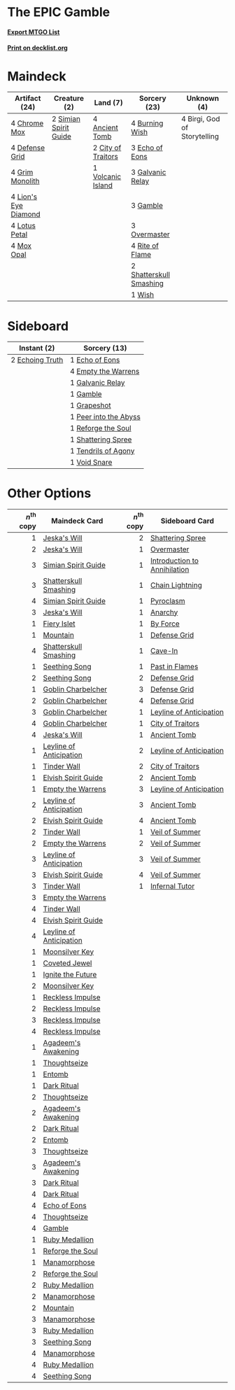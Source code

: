 # The EPIC Gamble

#### [Export MTGO List](../collection/The%20EPIC%20Gamble/The%20EPIC%20Gamble.txt)
#### [Print on decklist.org](http://decklist.org/?deckmain=4%09Ancient%20Tomb%0A4%09Birgi,%20God%20of%20Storytelling%0A4%09Burning%20Wish%0A4%09Chrome%20Mox%0A2%09City%20of%20Traitors%0A4%09Defense%20Grid%0A3%09Echo%20of%20Eons%0A3%09Galvanic%20Relay%0A3%09Gamble%0A4%09Grim%20Monolith%0A4%09Lion's%20Eye%20Diamond%0A4%09Lotus%20Petal%0A4%09Mox%20Opal%0A3%09Overmaster%0A4%09Rite%20of%20Flame%0A2%09Shatterskull%20Smashing%0A2%09Simian%20Spirit%20Guide%0A1%09Volcanic%20Island%0A1%09Wish&deckside=1%09Echo%20of%20Eons%0A2%09Echoing%20Truth%0A4%09Empty%20the%20Warrens%0A1%09Galvanic%20Relay%0A1%09Gamble%0A1%09Grapeshot%0A1%09Peer%20into%20the%20Abyss%0A1%09Reforge%20the%20Soul%0A1%09Shattering%20Spree%0A1%09Tendrils%20of%20Agony%0A1%09Void%20Snare)
# Maindeck

|                                        Artifact (24)                                        |                                          Creature (2)                                          |                                         Land (7)                                          |                                           Sorcery (23)                                           |        Unknown (4)         |
|---------------------------------------------------------------------------------------------|------------------------------------------------------------------------------------------------|-------------------------------------------------------------------------------------------|--------------------------------------------------------------------------------------------------|----------------------------|
|4 [Chrome Mox](http://gatherer.wizards.com/Pages/Card/Details.aspx?multiverseid=413761)      |2 [Simian Spirit Guide](http://gatherer.wizards.com/Pages/Card/Details.aspx?multiverseid=442137)|4 [Ancient Tomb](http://gatherer.wizards.com/Pages/Card/Details.aspx?multiverseid=409567)  |4 [Burning Wish](http://gatherer.wizards.com/Pages/Card/Details.aspx?multiverseid=416909)         |4 Birgi, God of Storytelling|
|4 [Defense Grid](http://gatherer.wizards.com/Pages/Card/Details.aspx?multiverseid=45481)     |                                                                                                |2 [City of Traitors](http://gatherer.wizards.com/Pages/Card/Details.aspx?multiverseid=6168)|3 [Echo of Eons](http://gatherer.wizards.com/Pages/Card/Details.aspx?multiverseid=463995)         |                            |
|4 [Grim Monolith](http://gatherer.wizards.com/Pages/Card/Details.aspx?multiverseid=12626)    |                                                                                                |1 [Volcanic Island](http://gatherer.wizards.com/Pages/Card/Details.aspx?multiverseid=887)  |3 [Galvanic Relay](http://gatherer.wizards.com/Pages/Card/Details.aspx?multiverseid=522203)       |                            |
|4 [Lion's Eye Diamond](http://gatherer.wizards.com/Pages/Card/Details.aspx?multiverseid=3255)|                                                                                                |                                                                                           |3 [Gamble](http://gatherer.wizards.com/Pages/Card/Details.aspx?multiverseid=413674)               |                            |
|4 [Lotus Petal](http://gatherer.wizards.com/Pages/Card/Details.aspx?multiverseid=420602)     |                                                                                                |                                                                                           |3 [Overmaster](http://gatherer.wizards.com/Pages/Card/Details.aspx?multiverseid=29868)            |                            |
|4 [Mox Opal](http://gatherer.wizards.com/Pages/Card/Details.aspx?multiverseid=397719)        |                                                                                                |                                                                                           |4 [Rite of Flame](http://gatherer.wizards.com/Pages/Card/Details.aspx?multiverseid=121217)        |                            |
|                                                                                             |                                                                                                |                                                                                           |2 [Shatterskull Smashing](http://gatherer.wizards.com/Pages/Card/Details.aspx?multiverseid=491802)|                            |
|                                                                                             |                                                                                                |                                                                                           |1 [Wish](http://gatherer.wizards.com/Pages/Card/Details.aspx?multiverseid=527453)                 |                            |


# Sideboard

|                                       Instant (2)                                        |                                          Sorcery (13)                                          |
|------------------------------------------------------------------------------------------|------------------------------------------------------------------------------------------------|
|2 [Echoing Truth](http://gatherer.wizards.com/Pages/Card/Details.aspx?multiverseid=405212)|1 [Echo of Eons](http://gatherer.wizards.com/Pages/Card/Details.aspx?multiverseid=463995)       |
|                                                                                          |4 [Empty the Warrens](http://gatherer.wizards.com/Pages/Card/Details.aspx?multiverseid=426587)  |
|                                                                                          |1 [Galvanic Relay](http://gatherer.wizards.com/Pages/Card/Details.aspx?multiverseid=522203)     |
|                                                                                          |1 [Gamble](http://gatherer.wizards.com/Pages/Card/Details.aspx?multiverseid=413674)             |
|                                                                                          |1 [Grapeshot](http://gatherer.wizards.com/Pages/Card/Details.aspx?multiverseid=426588)          |
|                                                                                          |1 [Peer into the Abyss](http://gatherer.wizards.com/Pages/Card/Details.aspx?multiverseid=485440)|
|                                                                                          |1 [Reforge the Soul](http://gatherer.wizards.com/Pages/Card/Details.aspx?multiverseid=278256)   |
|                                                                                          |1 [Shattering Spree](http://gatherer.wizards.com/Pages/Card/Details.aspx?multiverseid=456224)   |
|                                                                                          |1 [Tendrils of Agony](http://gatherer.wizards.com/Pages/Card/Details.aspx?multiverseid=45842)   |
|                                                                                          |1 [Void Snare](http://gatherer.wizards.com/Pages/Card/Details.aspx?multiverseid=383429)         |


# Other Options

|*n*<sup>th</sup> copy|                                          Maindeck Card                                           |*n*<sup>th</sup> copy|                                            Sideboard Card                                             |
|--------------------:|--------------------------------------------------------------------------------------------------|--------------------:|-------------------------------------------------------------------------------------------------------|
|                    1|[Jeska's Will](http://gatherer.wizards.com/Pages/Card/Details.aspx?multiverseid=497707)           |                    2|[Shattering Spree](http://gatherer.wizards.com/Pages/Card/Details.aspx?multiverseid=456224)            |
|                    2|[Jeska's Will](http://gatherer.wizards.com/Pages/Card/Details.aspx?multiverseid=497707)           |                    1|[Overmaster](http://gatherer.wizards.com/Pages/Card/Details.aspx?multiverseid=29868)                   |
|                    3|[Simian Spirit Guide](http://gatherer.wizards.com/Pages/Card/Details.aspx?multiverseid=442137)    |                    1|[Introduction to Annihilation](http://gatherer.wizards.com/Pages/Card/Details.aspx?multiverseid=513479)|
|                    3|[Shatterskull Smashing](http://gatherer.wizards.com/Pages/Card/Details.aspx?multiverseid=491802)  |                    1|[Chain Lightning](http://gatherer.wizards.com/Pages/Card/Details.aspx?multiverseid=446139)             |
|                    4|[Simian Spirit Guide](http://gatherer.wizards.com/Pages/Card/Details.aspx?multiverseid=442137)    |                    1|[Pyroclasm](http://gatherer.wizards.com/Pages/Card/Details.aspx?multiverseid=129801)                   |
|                    3|[Jeska's Will](http://gatherer.wizards.com/Pages/Card/Details.aspx?multiverseid=497707)           |                    1|[Anarchy](http://gatherer.wizards.com/Pages/Card/Details.aspx?multiverseid=2606)                       |
|                    1|[Fiery Islet](http://gatherer.wizards.com/Pages/Card/Details.aspx?multiverseid=464187)            |                    1|[By Force](http://gatherer.wizards.com/Pages/Card/Details.aspx?multiverseid=426825)                    |
|                    1|[Mountain](http://gatherer.wizards.com/Pages/Card/Details.aspx?multiverseid=439859)               |                    1|[Defense Grid](http://gatherer.wizards.com/Pages/Card/Details.aspx?multiverseid=45481)                 |
|                    4|[Shatterskull Smashing](http://gatherer.wizards.com/Pages/Card/Details.aspx?multiverseid=491802)  |                    1|[Cave-In](http://gatherer.wizards.com/Pages/Card/Details.aspx?multiverseid=19725)                      |
|                    1|[Seething Song](http://gatherer.wizards.com/Pages/Card/Details.aspx?multiverseid=83377)           |                    1|[Past in Flames](http://gatherer.wizards.com/Pages/Card/Details.aspx?multiverseid=420748)              |
|                    2|[Seething Song](http://gatherer.wizards.com/Pages/Card/Details.aspx?multiverseid=83377)           |                    2|[Defense Grid](http://gatherer.wizards.com/Pages/Card/Details.aspx?multiverseid=45481)                 |
|                    1|[Goblin Charbelcher](http://gatherer.wizards.com/Pages/Card/Details.aspx?multiverseid=438497)     |                    3|[Defense Grid](http://gatherer.wizards.com/Pages/Card/Details.aspx?multiverseid=45481)                 |
|                    2|[Goblin Charbelcher](http://gatherer.wizards.com/Pages/Card/Details.aspx?multiverseid=438497)     |                    4|[Defense Grid](http://gatherer.wizards.com/Pages/Card/Details.aspx?multiverseid=45481)                 |
|                    3|[Goblin Charbelcher](http://gatherer.wizards.com/Pages/Card/Details.aspx?multiverseid=438497)     |                    1|[Leyline of Anticipation](http://gatherer.wizards.com/Pages/Card/Details.aspx?multiverseid=205008)     |
|                    4|[Goblin Charbelcher](http://gatherer.wizards.com/Pages/Card/Details.aspx?multiverseid=438497)     |                    1|[City of Traitors](http://gatherer.wizards.com/Pages/Card/Details.aspx?multiverseid=6168)              |
|                    4|[Jeska's Will](http://gatherer.wizards.com/Pages/Card/Details.aspx?multiverseid=497707)           |                    1|[Ancient Tomb](http://gatherer.wizards.com/Pages/Card/Details.aspx?multiverseid=409567)                |
|                    1|[Leyline of Anticipation](http://gatherer.wizards.com/Pages/Card/Details.aspx?multiverseid=205008)|                    2|[Leyline of Anticipation](http://gatherer.wizards.com/Pages/Card/Details.aspx?multiverseid=205008)     |
|                    1|[Tinder Wall](http://gatherer.wizards.com/Pages/Card/Details.aspx?multiverseid=2594)              |                    2|[City of Traitors](http://gatherer.wizards.com/Pages/Card/Details.aspx?multiverseid=6168)              |
|                    1|[Elvish Spirit Guide](http://gatherer.wizards.com/Pages/Card/Details.aspx?multiverseid=3134)      |                    2|[Ancient Tomb](http://gatherer.wizards.com/Pages/Card/Details.aspx?multiverseid=409567)                |
|                    1|[Empty the Warrens](http://gatherer.wizards.com/Pages/Card/Details.aspx?multiverseid=426587)      |                    3|[Leyline of Anticipation](http://gatherer.wizards.com/Pages/Card/Details.aspx?multiverseid=205008)     |
|                    2|[Leyline of Anticipation](http://gatherer.wizards.com/Pages/Card/Details.aspx?multiverseid=205008)|                    3|[Ancient Tomb](http://gatherer.wizards.com/Pages/Card/Details.aspx?multiverseid=409567)                |
|                    2|[Elvish Spirit Guide](http://gatherer.wizards.com/Pages/Card/Details.aspx?multiverseid=3134)      |                    4|[Ancient Tomb](http://gatherer.wizards.com/Pages/Card/Details.aspx?multiverseid=409567)                |
|                    2|[Tinder Wall](http://gatherer.wizards.com/Pages/Card/Details.aspx?multiverseid=2594)              |                    1|[Veil of Summer](http://gatherer.wizards.com/Pages/Card/Details.aspx?multiverseid=466952)              |
|                    2|[Empty the Warrens](http://gatherer.wizards.com/Pages/Card/Details.aspx?multiverseid=426587)      |                    2|[Veil of Summer](http://gatherer.wizards.com/Pages/Card/Details.aspx?multiverseid=466952)              |
|                    3|[Leyline of Anticipation](http://gatherer.wizards.com/Pages/Card/Details.aspx?multiverseid=205008)|                    3|[Veil of Summer](http://gatherer.wizards.com/Pages/Card/Details.aspx?multiverseid=466952)              |
|                    3|[Elvish Spirit Guide](http://gatherer.wizards.com/Pages/Card/Details.aspx?multiverseid=3134)      |                    4|[Veil of Summer](http://gatherer.wizards.com/Pages/Card/Details.aspx?multiverseid=466952)              |
|                    3|[Tinder Wall](http://gatherer.wizards.com/Pages/Card/Details.aspx?multiverseid=2594)              |                    1|[Infernal Tutor](http://gatherer.wizards.com/Pages/Card/Details.aspx?multiverseid=107308)              |
|                    3|[Empty the Warrens](http://gatherer.wizards.com/Pages/Card/Details.aspx?multiverseid=426587)      |                     |                                                                                                       |
|                    4|[Tinder Wall](http://gatherer.wizards.com/Pages/Card/Details.aspx?multiverseid=2594)              |                     |                                                                                                       |
|                    4|[Elvish Spirit Guide](http://gatherer.wizards.com/Pages/Card/Details.aspx?multiverseid=3134)      |                     |                                                                                                       |
|                    4|[Leyline of Anticipation](http://gatherer.wizards.com/Pages/Card/Details.aspx?multiverseid=205008)|                     |                                                                                                       |
|                    1|[Moonsilver Key](http://gatherer.wizards.com/Pages/Card/Details.aspx?multiverseid=535052)         |                     |                                                                                                       |
|                    1|[Coveted Jewel](http://gatherer.wizards.com/Pages/Card/Details.aspx?multiverseid=450655)          |                     |                                                                                                       |
|                    1|[Ignite the Future](http://gatherer.wizards.com/Pages/Card/Details.aspx?multiverseid=470573)      |                     |                                                                                                       |
|                    2|[Moonsilver Key](http://gatherer.wizards.com/Pages/Card/Details.aspx?multiverseid=535052)         |                     |                                                                                                       |
|                    1|[Reckless Impulse](http://gatherer.wizards.com/Pages/Card/Details.aspx?multiverseid=541032)       |                     |                                                                                                       |
|                    2|[Reckless Impulse](http://gatherer.wizards.com/Pages/Card/Details.aspx?multiverseid=541032)       |                     |                                                                                                       |
|                    3|[Reckless Impulse](http://gatherer.wizards.com/Pages/Card/Details.aspx?multiverseid=541032)       |                     |                                                                                                       |
|                    4|[Reckless Impulse](http://gatherer.wizards.com/Pages/Card/Details.aspx?multiverseid=541032)       |                     |                                                                                                       |
|                    1|[Agadeem's Awakening](http://gatherer.wizards.com/Pages/Card/Details.aspx?multiverseid=491723)    |                     |                                                                                                       |
|                    1|[Thoughtseize](http://gatherer.wizards.com/Pages/Card/Details.aspx?multiverseid=438676)           |                     |                                                                                                       |
|                    1|[Entomb](http://gatherer.wizards.com/Pages/Card/Details.aspx?multiverseid=413629)                 |                     |                                                                                                       |
|                    1|[Dark Ritual](http://gatherer.wizards.com/Pages/Card/Details.aspx?multiverseid=651)               |                     |                                                                                                       |
|                    2|[Thoughtseize](http://gatherer.wizards.com/Pages/Card/Details.aspx?multiverseid=438676)           |                     |                                                                                                       |
|                    2|[Agadeem's Awakening](http://gatherer.wizards.com/Pages/Card/Details.aspx?multiverseid=491723)    |                     |                                                                                                       |
|                    2|[Dark Ritual](http://gatherer.wizards.com/Pages/Card/Details.aspx?multiverseid=651)               |                     |                                                                                                       |
|                    2|[Entomb](http://gatherer.wizards.com/Pages/Card/Details.aspx?multiverseid=413629)                 |                     |                                                                                                       |
|                    3|[Thoughtseize](http://gatherer.wizards.com/Pages/Card/Details.aspx?multiverseid=438676)           |                     |                                                                                                       |
|                    3|[Agadeem's Awakening](http://gatherer.wizards.com/Pages/Card/Details.aspx?multiverseid=491723)    |                     |                                                                                                       |
|                    3|[Dark Ritual](http://gatherer.wizards.com/Pages/Card/Details.aspx?multiverseid=651)               |                     |                                                                                                       |
|                    4|[Dark Ritual](http://gatherer.wizards.com/Pages/Card/Details.aspx?multiverseid=651)               |                     |                                                                                                       |
|                    4|[Echo of Eons](http://gatherer.wizards.com/Pages/Card/Details.aspx?multiverseid=463995)           |                     |                                                                                                       |
|                    4|[Thoughtseize](http://gatherer.wizards.com/Pages/Card/Details.aspx?multiverseid=438676)           |                     |                                                                                                       |
|                    4|[Gamble](http://gatherer.wizards.com/Pages/Card/Details.aspx?multiverseid=413674)                 |                     |                                                                                                       |
|                    1|[Ruby Medallion](http://gatherer.wizards.com/Pages/Card/Details.aspx?multiverseid=389659)         |                     |                                                                                                       |
|                    1|[Reforge the Soul](http://gatherer.wizards.com/Pages/Card/Details.aspx?multiverseid=278256)       |                     |                                                                                                       |
|                    1|[Manamorphose](http://gatherer.wizards.com/Pages/Card/Details.aspx?multiverseid=370568)           |                     |                                                                                                       |
|                    2|[Reforge the Soul](http://gatherer.wizards.com/Pages/Card/Details.aspx?multiverseid=278256)       |                     |                                                                                                       |
|                    2|[Ruby Medallion](http://gatherer.wizards.com/Pages/Card/Details.aspx?multiverseid=389659)         |                     |                                                                                                       |
|                    2|[Manamorphose](http://gatherer.wizards.com/Pages/Card/Details.aspx?multiverseid=370568)           |                     |                                                                                                       |
|                    2|[Mountain](http://gatherer.wizards.com/Pages/Card/Details.aspx?multiverseid=439859)               |                     |                                                                                                       |
|                    3|[Manamorphose](http://gatherer.wizards.com/Pages/Card/Details.aspx?multiverseid=370568)           |                     |                                                                                                       |
|                    3|[Ruby Medallion](http://gatherer.wizards.com/Pages/Card/Details.aspx?multiverseid=389659)         |                     |                                                                                                       |
|                    3|[Seething Song](http://gatherer.wizards.com/Pages/Card/Details.aspx?multiverseid=83377)           |                     |                                                                                                       |
|                    4|[Manamorphose](http://gatherer.wizards.com/Pages/Card/Details.aspx?multiverseid=370568)           |                     |                                                                                                       |
|                    4|[Ruby Medallion](http://gatherer.wizards.com/Pages/Card/Details.aspx?multiverseid=389659)         |                     |                                                                                                       |
|                    4|[Seething Song](http://gatherer.wizards.com/Pages/Card/Details.aspx?multiverseid=83377)           |                     |                                                                                                       |

